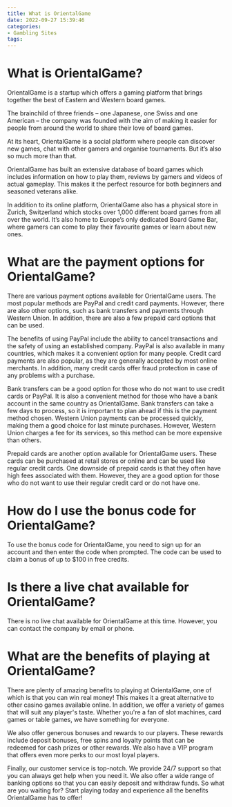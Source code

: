 ```yaml
---
title: What is OrientalGame
date: 2022-09-27 15:39:46
categories:
- Gambling Sites
tags:
---
```



#  What is OrientalGame?

OrientalGame is a startup which offers a gaming platform that brings together the best of Eastern and Western board games.

The brainchild of three friends – one Japanese, one Swiss and one American – the company was founded with the aim of making it easier for people from around the world to share their love of board games.

At its heart, OrientalGame is a social platform where people can discover new games, chat with other gamers and organise tournaments. But it’s also so much more than that.

OrientalGame has built an extensive database of board games which includes information on how to play them, reviews by gamers and videos of actual gameplay. This makes it the perfect resource for both beginners and seasoned veterans alike.

In addition to its online platform, OrientalGame also has a physical store in Zurich, Switzerland which stocks over 1,000 different board games from all over the world. It’s also home to Europe’s only dedicated Board Game Bar, where gamers can come to play their favourite games or learn about new ones.

#  What are the payment options for OrientalGame?

There are various payment options available for OrientalGame users. The most popular methods are PayPal and credit card payments. However, there are also other options, such as bank transfers and payments through Western Union. In addition, there are also a few prepaid card options that can be used.

The benefits of using PayPal include the ability to cancel transactions and the safety of using an established company. PayPal is also available in many countries, which makes it a convenient option for many people. Credit card payments are also popular, as they are generally accepted by most online merchants. In addition, many credit cards offer fraud protection in case of any problems with a purchase.

Bank transfers can be a good option for those who do not want to use credit cards or PayPal. It is also a convenient method for those who have a bank account in the same country as OrientalGame. Bank transfers can take a few days to process, so it is important to plan ahead if this is the payment method chosen. Western Union payments can be processed quickly, making them a good choice for last minute purchases. However, Western Union charges a fee for its services, so this method can be more expensive than others.

Prepaid cards are another option available for OrientalGame users. These cards can be purchased at retail stores or online and can be used like regular credit cards. One downside of prepaid cards is that they often have high fees associated with them. However, they are a good option for those who do not want to use their regular credit card or do not have one.

#  How do I use the bonus code for OrientalGame?

To use the bonus code for OrientalGame, you need to sign up for an account and then enter the code when prompted. The code can be used to claim a bonus of up to $100 in free credits.

#  Is there a live chat available for OrientalGame?

There is no live chat available for OrientalGame at this time. However, you can contact the company by email or phone.

#  What are the benefits of playing at OrientalGame?

There are plenty of amazing benefits to playing at OrientalGame, one of which is that you can win real money! This makes it a great alternative to other casino games available online. In addition, we offer a variety of games that will suit any player's taste. Whether you're a fan of slot machines, card games or table games, we have something for everyone.

We also offer generous bonuses and rewards to our players. These rewards include deposit bonuses, free spins and loyalty points that can be redeemed for cash prizes or other rewards. We also have a VIP program that offers even more perks to our most loyal players.

Finally, our customer service is top-notch. We provide 24/7 support so that you can always get help when you need it. We also offer a wide range of banking options so that you can easily deposit and withdraw funds. So what are you waiting for? Start playing today and experience all the benefits OrientalGame has to offer!